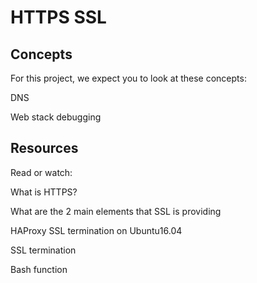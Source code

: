# HTTPS SSL
## Concepts
For this project, we expect you to look at these concepts:

DNS

Web stack debugging
## Resources
Read or watch:

What is HTTPS?

What are the 2 main elements that SSL is providing

HAProxy SSL termination on Ubuntu16.04

SSL termination

Bash function
